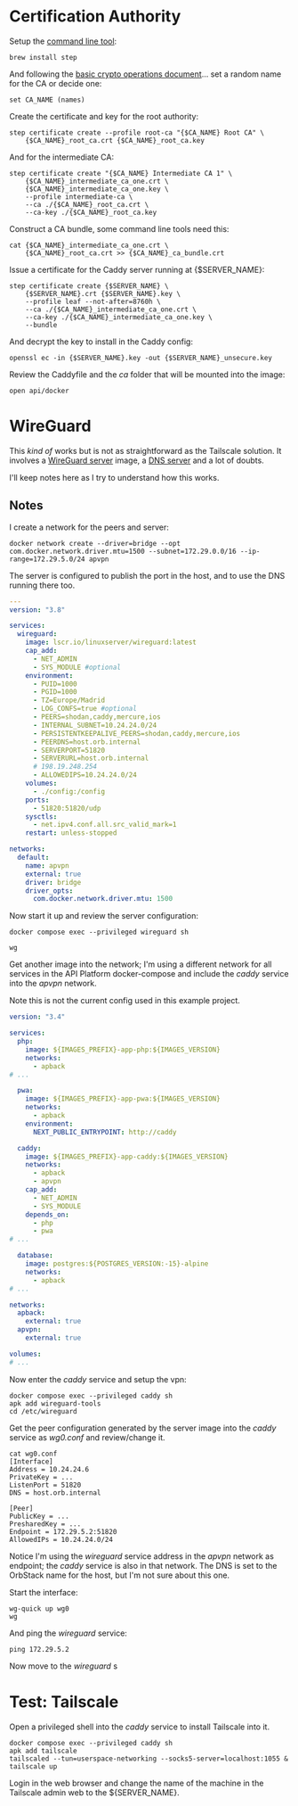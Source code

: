 # Certification Authority
Setup the [command line tool](https://smallstep.com/docs/step-cli/installation/):
```
brew install step
```
And following the [basic crypto operations document](https://smallstep.com/docs/step-cli/basic-crypto-operations/)... set a random name for the CA or decide one:
```shell
set CA_NAME (names)
```

Create the certificate and key for the root authority:
```shell 
step certificate create --profile root-ca "{$CA_NAME} Root CA" \
	{$CA_NAME}_root_ca.crt {$CA_NAME}_root_ca.key
```
And for the intermediate CA:
```shell
step certificate create "{$CA_NAME} Intermediate CA 1" \
    {$CA_NAME}_intermediate_ca_one.crt \
    {$CA_NAME}_intermediate_ca_one.key \
    --profile intermediate-ca \
    --ca ./{$CA_NAME}_root_ca.crt \
    --ca-key ./{$CA_NAME}_root_ca.key
```
Construct a CA bundle, some command line tools need this:
```
cat {$CA_NAME}_intermediate_ca_one.crt \
	{$CA_NAME}_root_ca.crt >> {$CA_NAME}_ca_bundle.crt
```
Issue a certificate for the Caddy server running at {$SERVER_NAME}:
```shell
step certificate create {$SERVER_NAME} \
	{$SERVER_NAME}.crt {$SERVER_NAME}.key \
    --profile leaf --not-after=8760h \
    --ca ./{$CA_NAME}_intermediate_ca_one.crt \
    --ca-key ./{$CA_NAME}_intermediate_ca_one.key \
    --bundle
```
And decrypt the key to install in the Caddy config:
```shell
openssl ec -in {$SERVER_NAME}.key -out {$SERVER_NAME}_unsecure.key
```
Review the Caddyfile and the _ca_ folder that will be mounted into the image:
```shell
open api/docker
```
# WireGuard
This _kind of_ works but is not as straightforward as the Tailscale solution. It involves a [WireGuard server](https://github.com/linuxserver/docker-wireguard) image, a [DNS server](https://github.com/pi-hole/docker-pi-hole) and a lot of doubts.

I'll keep notes here as I try to understand how this works.

## Notes

I create a network for the peers and server:
```shell
docker network create --driver=bridge --opt com.docker.network.driver.mtu=1500 --subnet=172.29.0.0/16 --ip-range=172.29.5.0/24 apvpn
```

The server is configured to publish the port in the host, and to use the DNS running there too.
```yaml
---
version: "3.8"

services:
  wireguard:
    image: lscr.io/linuxserver/wireguard:latest
    cap_add:
      - NET_ADMIN
      - SYS_MODULE #optional
    environment:
      - PUID=1000
      - PGID=1000
      - TZ=Europe/Madrid
      - LOG_CONFS=true #optional
      - PEERS=shodan,caddy,mercure,ios
      - INTERNAL_SUBNET=10.24.24.0/24
      - PERSISTENTKEEPALIVE_PEERS=shodan,caddy,mercure,ios
      - PEERDNS=host.orb.internal
      - SERVERPORT=51820
      - SERVERURL=host.orb.internal
      # 198.19.248.254
      - ALLOWEDIPS=10.24.24.0/24
    volumes:
      - ./config:/config
    ports:
      - 51820:51820/udp
    sysctls:
      - net.ipv4.conf.all.src_valid_mark=1
    restart: unless-stopped

networks:
  default:
    name: apvpn
    external: true
    driver: bridge
    driver_opts:
      com.docker.network.driver.mtu: 1500
```

Now start it up and review the server configuration:
```shell
docker compose exec --privileged wireguard sh
```

```shell
wg
```

Get another image into the network; I'm using a different network for all services in the API Platform docker-compose and include the _caddy_ service into the _apvpn_ network.

Note this is not the current config used in this example project.

```yaml
version: "3.4"

services:
  php:
    image: ${IMAGES_PREFIX}-app-php:${IMAGES_VERSION}
    networks:
      - apback
# ...

  pwa:
    image: ${IMAGES_PREFIX}-app-pwa:${IMAGES_VERSION}
    networks:
      - apback
    environment:
      NEXT_PUBLIC_ENTRYPOINT: http://caddy

  caddy:
    image: ${IMAGES_PREFIX}-app-caddy:${IMAGES_VERSION}
    networks:
      - apback
      - apvpn
    cap_add:
      - NET_ADMIN
      - SYS_MODULE
    depends_on:
      - php
      - pwa
# ...

  database:
    image: postgres:${POSTGRES_VERSION:-15}-alpine
    networks:
      - apback
# ...

networks:
  apback:
    external: true
  apvpn:
    external: true

volumes:
# ...
```

Now enter the _caddy_ service and setup the vpn:
```shell
docker compose exec --privileged caddy sh
apk add wireguard-tools
cd /etc/wireguard
```

Get the peer configuration generated by the server image into the _caddy_ service as _wg0.conf_ and review/change it.
```shell
cat wg0.conf
[Interface]
Address = 10.24.24.6
PrivateKey = ...
ListenPort = 51820
DNS = host.orb.internal

[Peer]
PublicKey = ...
PresharedKey = ...
Endpoint = 172.29.5.2:51820
AllowedIPs = 10.24.24.0/24
```

Notice I'm using the _wireguard_ service address in the _apvpn_ network as endpoint; the _caddy_ service is also in that network. The DNS is set to the OrbStack name for the host, but I'm not sure about this one.

Start the interface:
```shell
wg-quick up wg0
wg
```

And ping the _wireguard_ service:
```shell
ping 172.29.5.2
```

Now move to the _wireguard_ s


# Test: Tailscale
Open a privileged shell into the _caddy_ service to install Tailscale into it.
```
docker compose exec --privileged caddy sh
apk add tailscale
tailscaled --tun=userspace-networking --socks5-server=localhost:1055 &
tailscale up
```
Login in the web browser and change the name of the machine in the Tailscale admin web to the ${SERVER_NAME}.
